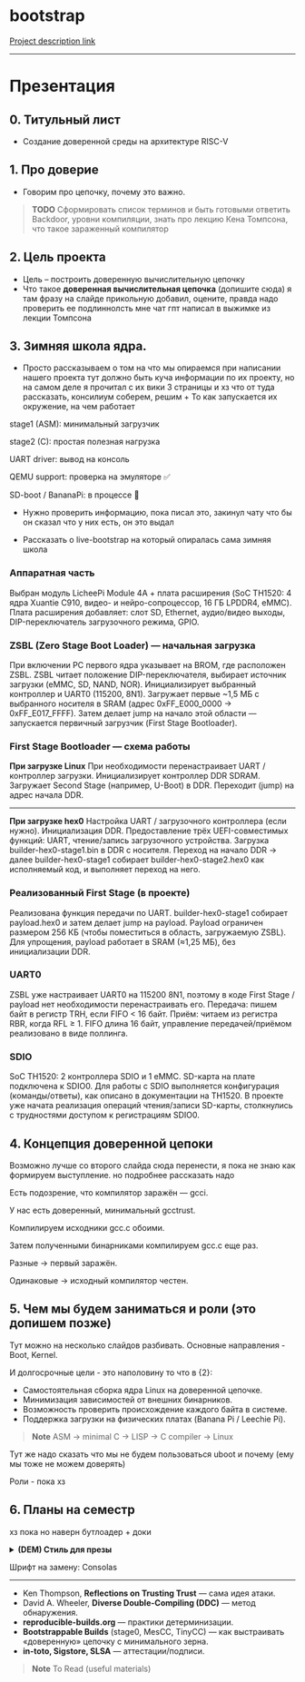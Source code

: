 # bootstrap

[Project description link](https://github.com/ylab-nsu/.github/blob/main/projects/bootstrap.md)

---

# Презентация

## 0. Титульный лист
- Создание доверенной среды на архитектуре RISC-V

## 1. Про доверие
- Говорим про цепочку, почему это важно.
> **TODO**
> Сформировать список терминов и быть готовыми ответить 
> Backdoor, уровни компиляции, знать про лекцию Кена Томпсона, что такое зараженный компилятор

## 2. Цель проекта
- Цель – построить доверенную 
  вычислительную цепочку
- Что такое **доверенная вычислительная цепочка** (допишите сюда)
я там фразу на слайде прикольную добавил, оцените, правда надо проверить ее подлиннолсть
мне чат гпт написал в выжимке из лекции Томпсона

## 3. Зимняя школа ядра.
- Просто рассказываем о том на что мы опираемся при написании нашего проекта
тут должно быть куча информации по их проекту, но на самом деле я прочитал с их вики 3
страницы и хз что от туда рассказать, консилиум соберем, решим + То как запускается
их окружение, на чем работает

stage1 (ASM): минимальный загрузчик

stage2 (C): простая полезная нагрузка

UART driver: вывод на консоль

QEMU support: проверка на эмуляторе ✅

SD-boot / BananaPi: в процессе 🧩

- Нужно проверить информацию, пока писал это, закинул чату что бы он сказал что у них есть,
он это выдал
+ Рассказать о live-bootstrap на который опиралась сама зимняя школа

### Аппаратная часть
Выбран модуль LicheePi Module 4A + плата расширения (SoC TH1520: 4 ядра Xuantie C910, видео- и нейро-сопроцессор, 16 ГБ LPDDR4, eMMC). 
Плата расширения добавляет: слот SD, Ethernet, аудио/видео выходы, DIP-переключатель загрузочного режима, GPIO. 

### ZSBL (Zero Stage Boot Loader) — начальная загрузка
При включении PC первого ядра указывает на BROM, где расположен ZSBL. 
ZSBL читает положение DIP-переключателя, выбирает источник загрузки (eMMC, SD, NAND, NOR). 
Инициализирует выбранный контроллер и UART0 (115200, 8N1). 
Загружает первые ~1,5 МБ с выбранного носителя в SRAM (адрес 0xFF_E000_0000 → 0xFF_E017_FFFF). 
Затем делает jump на начало этой области — запускается первичный загрузчик (First Stage Bootloader). 
### First Stage Bootloader — схема работы 
**При загрузке Linux**
При необходимости перенастраивает UART / контроллер загрузки. 
Инициализирует контроллер DDR SDRAM. 
Загружает Second Stage (например, U-Boot) в DDR. 
Переходит (jump) на адрес начала DDR. 

---

**При загрузке hex0**
Настройка UART / загрузочного контроллера (если нужно). 
Инициализация DDR. 
Предоставление трёх UEFI-совместимых функций: UART, чтение/запись загрузочного устройства. 
Загрузка builder-hex0-stage1.bin в DDR с носителя. 
Переход на начало DDR → далее builder-hex0-stage1 собирает builder-hex0-stage2.hex0 как исполняемый код, и выполняет переход на него. 

### Реализованный First Stage (в проекте)
Реализована функция передачи по UART. 
builder-hex0-stage1 собирает payload.hex0 и затем делает jump на payload. 
Payload ограничен размером 256 КБ (чтобы поместиться в область, загружаемую ZSBL). 
Для упрощения, payload работает в SRAM (≈1,25 МБ), без инициализации DDR. 

### UART0
ZSBL уже настраивает UART0 на 115200 8N1, поэтому в коде First Stage / payload нет необходимости перенастраивать его. 
Передача: пишем байт в регистр TRH, если FIFO < 16 байт. Приём: читаем из регистра RBR, когда RFL ≥ 1. 
FIFO длина 16 байт, управление передачей/приёмом реализовано в виде поллинга. 

### SDIO
SoC TH1520: 2 контроллера SDIO и 1 eMMC. 
SD-карта на плате подключена к SDIO0. 
Для работы с SDIO выполняется конфигурация (команды/ответы), как описано в документации на TH1520. 
В проекте уже начата реализация операций чтения/записи SD-карты, столкнулись с трудностями доступом к регистрациям SDIO0.

## 4. Концепция доверенной цепоки
Возможно лучше со второго слайда сюда перенести, я пока не знаю как формируем выступление.
но подробнее рассказать надо

Есть подозрение, что компилятор заражён — gcci.

У нас есть доверенный, минимальный gcctrust.

Компилируем исходники gcc.c обоими.

Затем полученными бинарниками компилируем gcc.c еще раз.

Разные → первый заражён.

Одинаковые → исходный компилятор честен.

## 5. Чем мы будем заниматься и роли (это допишем позже)
Тут можно на несколько слайдов разбивать.
Основные направления - Boot, Kernel.

И долгосрочные цели - это наполовину то что в {2}:
- Самостоятельная сборка ядра Linux на доверенной цепочке.
- Минимизация зависимостей от внешних бинарников.
- Возможность проверить происхождение каждого байта в системе.
- Поддержка загрузки на физических платах (Banana Pi / Leechie Pi).

> **Note**
> ASM → minimal C → LISP → C compiler → Linux

Тут же надо сказать что мы не будем пользоваться uboot и почему 
(ему мы тоже не можем доверять)

Роли - пока хз

## 6. Планы на семестр 
хз пока но наверн бутлоадер + доки

<details> <summary><b>(DEM) Стиль для презы</b></summary>
Background: #0D1117  
Titles: Inter Semi Bold 18pt #C9D1D9  
Text: JetBrains Mono 14–18pt #E6EDF3  

Green text (code): JetBrains Mono 14–18pt #3FB950  
Red text: JetBrains Mono 14–18pt #FF7B72  
Block of text: #1E242C  
Text out block (code): #58A6FF  

Quotes: Calibri 16pt #8B949E  
Font fallback: Consolas
</details>

Шрифт на замену: Consolas

---

- Ken Thompson, **Reflections on Trusting Trust** — сама идея атаки.
- David A. Wheeler, **Diverse Double-Compiling (DDC)** — метод обнаружения.
- **reproducible-builds.org** — практики детерминизации.
- **Bootstrappable Builds** (stage0, MesCC, TinyCC) — как выстраивать «доверенную» цепочку с минимального зерна.
- **in-toto, Sigstore, SLSA** — аттестации/подписи.

> **Note** 
> To Read (useful materials)